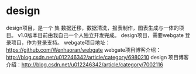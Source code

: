 # design
design项目，是一个 集 数据迁移，数据清洗，报表制作，图表生成与一体的项目。
v1.0版本目前由我自己一个人独立开发完成。
design项目，需要webgate 登录项目，作为登录支持。
webgate项目地址：https://github.com/Wenhaoran/webgate
webgate项目博客介绍：http://blog.csdn.net/u012246342/article/category/6980210
design 项目博客介绍：http://blog.csdn.net/u012246342/article/category/7002116
